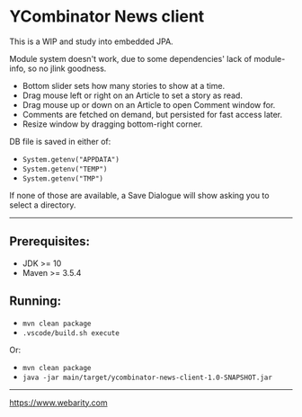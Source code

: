 # YCombinator News client
This is a WIP and study into embedded JPA.

Module system doesn't work, due to some dependencies' lack of module-info, so no jlink goodness.

* Bottom slider sets how many stories to show at a time.
* Drag mouse left or right on an Article to set a story as read.
* Drag mouse up or down on an Article to open Comment window for.
* Comments are fetched on demand, but persisted for fast access later.
* Resize window by dragging bottom-right corner.

DB file is saved in either of:
* `System.getenv("APPDATA")`
* `System.getenv("TEMP")`
* `System.getenv("TMP")` 

If none of those are available, a Save Dialogue will show asking you to select a directory.

---

## Prerequisites:
* JDK >= 10
* Maven >= 3.5.4

## Running:
* `mvn clean package`
* `.vscode/build.sh execute`

Or:

* `mvn clean package`
* `java -jar main/target/ycombinator-news-client-1.0-SNAPSHOT.jar`

---

https://www.webarity.com